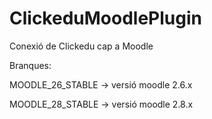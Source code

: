 # ClickeduMoodlePlugin
Conexió de Clickedu cap a Moodle

Branques:

MOODLE_26_STABLE -> versió moodle 2.6.x

MOODLE_28_STABLE -> versió moodle 2.8.x
